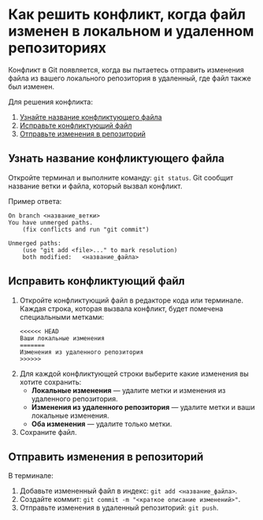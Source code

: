 # Как решить конфликт, когда файл изменен в локальном и удаленном репозиториях

Конфликт в Git появляется, когда вы пытаетесь отправить изменения файла из вашего локального репозитория в удаленный, где файл также был изменен. </br> 

Для решения конфликта:

1. [Узнайте название конфликтующего файла](#узнайте-название-конфликтующего-файла)
2. [Исправьте конфликтующий файл](#исправьте-конфликтующий-файл)
3. [Отправьте изменения в репозиторий](#отправьте-изменения-в-репозиторий)

## Узнать название конфликтующего файла

Откройте терминал и выполните команду: `git status`.
Git сообщит название ветки и файла, который вызвал конфликт.

Пример ответа:
```
On branch <название_ветки>
You have unmerged paths.
    (fix conflicts and run "git commit")

Unmerged paths:
    (use "git add <file>..." to mark resolution)
    both modified:   <название_файла>
```

## Исправить конфликтующий файл

1. Откройте конфликтующий файл в редакторе кода или терминале. Каждая строка, которая вызвала конфликт, будет помечена специальными метками:
    ```
    <<<<<< HEAD
    Ваши локальные изменения
    =======
    Изменения из удаленного репозитория
    >>>>>>
    ```
2. Для каждой конфликтующей строки выберите какие изменения вы хотите сохранить:
    - **Локальные изменения** — удалите метки и изменения из удаленного репозитория.
    - **Изменения из удаленного репозитория** — удалите метки и ваши локальные изменения.
    - **Оба изменения** — удалите только метки.
3. Сохраните файл.

## Отправить изменения в репозиторий

В терминале:

1. Добавьте измененный файл в индекс: `git add <название_файла>`.
2. Создайте коммит: `git commit -m "<краткое описание изменений>"`.
3. Отправьте изменения в удаленный репозиторий: `git push`.